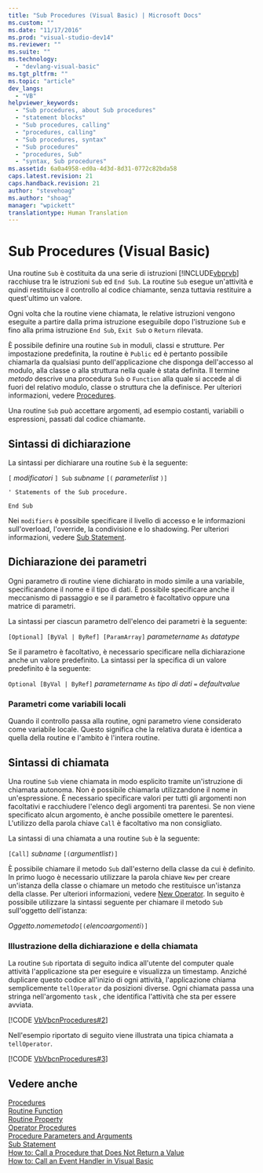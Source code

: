 ```yaml
---
title: "Sub Procedures (Visual Basic) | Microsoft Docs"
ms.custom: ""
ms.date: "11/17/2016"
ms.prod: "visual-studio-dev14"
ms.reviewer: ""
ms.suite: ""
ms.technology: 
  - "devlang-visual-basic"
ms.tgt_pltfrm: ""
ms.topic: "article"
dev_langs: 
  - "VB"
helpviewer_keywords: 
  - "Sub procedures, about Sub procedures"
  - "statement blocks"
  - "Sub procedures, calling"
  - "procedures, calling"
  - "Sub procedures, syntax"
  - "Sub procedures"
  - "procedures, Sub"
  - "syntax, Sub procedures"
ms.assetid: 6a0a4958-ed0a-4d3d-8d31-0772c82bda58
caps.latest.revision: 21
caps.handback.revision: 21
author: "stevehoag"
ms.author: "shoag"
manager: "wpickett"
translationtype: Human Translation
---
```

# Sub Procedures (Visual Basic)
Una routine `Sub` è costituita da una serie di istruzioni [!INCLUDE[vbprvb](../../../../csharp/programming-guide/concepts/linq/includes/vbprvb_md.md)] racchiuse tra le istruzioni `Sub` ed `End Sub`.  La routine `Sub` esegue un'attività e quindi restituisce il controllo al codice chiamante, senza tuttavia restituire a quest'ultimo un valore.  
  
 Ogni volta che la routine viene chiamata, le relative istruzioni vengono eseguite a partire dalla prima istruzione eseguibile dopo l'istruzione `Sub` e fino alla prima istruzione `End Sub`, `Exit Sub` o `Return` rilevata.  
  
 È possibile definire una routine `Sub` in moduli, classi e strutture.  Per impostazione predefinita, la routine è `Public` ed è pertanto possibile chiamarla da qualsiasi punto dell'applicazione che disponga dell'accesso al modulo, alla classe o alla struttura nella quale è stata definita.  Il termine *metodo* descrive una procedura `Sub` o `Function` alla quale si accede al di fuori del relativo modulo, classe o struttura che la definisce.  Per ulteriori informazioni, vedere [Procedures](../../../../visual-basic/programming-guide/language-features/procedures/index.md).  
  
 Una routine `Sub` può accettare argomenti, ad esempio costanti, variabili o espressioni, passati dal codice chiamante.  
  
## Sintassi di dichiarazione  
 La sintassi per dichiarare una routine `Sub` è la seguente:  
  
 `[` *modificatori* `] Sub`  *subname* `[(` *parameterlist* `)]`  
  
 `' Statements of the Sub procedure.`  
  
 `End Sub`  
  
 Nei `modifiers` è possibile specificare il livello di accesso e le informazioni sull'overload, l'override, la condivisione e lo shadowing.  Per ulteriori informazioni, vedere [Sub Statement](../../../../visual-basic/language-reference/statements/sub-statement.md).  
  
## Dichiarazione dei parametri  
 Ogni parametro di routine viene dichiarato in modo simile a una variabile, specificandone il nome e il tipo di dati.  È possibile specificare anche il meccanismo di passaggio e se il parametro è facoltativo oppure una matrice di parametri.  
  
 La sintassi per ciascun parametro dell'elenco dei parametri è la seguente:  
  
 `[Optional] [ByVal | ByRef] [ParamArray]`  *parametername*  `As`  *datatype*  
  
 Se il parametro è facoltativo, è necessario specificare nella dichiarazione anche un valore predefinito.  La sintassi per la specifica di un valore predefinito è la seguente:  
  
 `Optional [ByVal | ByRef]`   *parametername*  `As`  *tipo di dati*  `=`  *defaultvalue*  
  
### Parametri come variabili locali  
 Quando il controllo passa alla routine, ogni parametro viene considerato come variabile locale.  Questo significa che la relativa durata è identica a quella della routine e l'ambito è l'intera routine.  
  
## Sintassi di chiamata  
 Una routine `Sub` viene chiamata in modo esplicito tramite un'istruzione di chiamata autonoma.  Non è possibile chiamarla utilizzandone il nome in un'espressione.  È necessario specificare valori per tutti gli argomenti non facoltativi e racchiudere l'elenco degli argomenti tra parentesi.  Se non viene specificato alcun argomento, è anche possibile omettere le parentesi.  L'utilizzo della parola chiave `Call` è facoltativo ma non consigliato.  
  
 La sintassi di una chiamata a una routine `Sub` è la seguente:  
  
 `[Call]`  *subname* `[(`*argumentlist*`)]`  
  
 È possibile chiamare il metodo `Sub` dall'esterno della classe da cui è definito.  In primo luogo è necessario utilizzare la parola chiave `New` per creare un'istanza della classe o chiamare un metodo che restituisce un'istanza della classe.  Per ulteriori informazioni, vedere [New Operator](../../../../visual-basic/language-reference/operators/new-operator.md).  In seguito è possibile utilizzare la sintassi seguente per chiamare il metodo `Sub` sull'oggetto dell'istanza:  
  
 *Oggetto*.*nomemetodo*`[(`*elencoargomenti*`)]`  
  
### Illustrazione della dichiarazione e della chiamata  
 La routine `Sub` riportata di seguito indica all'utente del computer quale attività l'applicazione sta per eseguire e visualizza un timestamp.  Anziché duplicare questo codice all'inizio di ogni attività, l'applicazione chiama semplicemente `tellOperator` da posizioni diverse.  Ogni chiamata passa una stringa nell'argomento  `task` , che identifica l'attività che sta per essere avviata.  
  
 [!CODE [VbVbcnProcedures#2](../CodeSnippet/VS_Snippets_VBCSharp/VbVbcnProcedures#2)]  
  
 Nell'esempio riportato di seguito viene illustrata una tipica chiamata a `tellOperator`.  
  
 [!CODE [VbVbcnProcedures#3](../CodeSnippet/VS_Snippets_VBCSharp/VbVbcnProcedures#3)]  
  
## Vedere anche  
 [Procedures](../../../../visual-basic/programming-guide/language-features/procedures/index.md)   
 [Routine Function](../../../../visual-basic/programming-guide/language-features/procedures/function-procedures.md)   
 [Routine Property](../../../../visual-basic/programming-guide/language-features/procedures/property-procedures.md)   
 [Operator Procedures](../../../../visual-basic/programming-guide/language-features/procedures/operator-procedures.md)   
 [Procedure Parameters and Arguments](../../../../visual-basic/programming-guide/language-features/procedures/procedure-parameters-and-arguments.md)   
 [Sub Statement](../../../../visual-basic/language-reference/statements/sub-statement.md)   
 [How to: Call a Procedure that Does Not Return a Value](../../../../visual-basic/programming-guide/language-features/procedures/how-to-call-a-procedure-that-does-not-return-a-value.md)   
 [How to: Call an Event Handler in Visual Basic](../../../../visual-basic/programming-guide/language-features/procedures/how-to-call-an-event-handler.md)